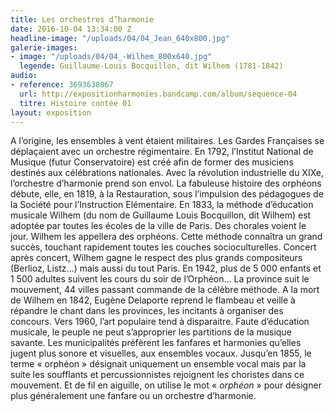 ```yaml
---
title: Les orchestres d’harmonie
date: 2016-10-04 13:34:00 Z
headline-image: "/uploads/04/04_Jean_640x800.jpg"
galerie-images:
- image: "/uploads/04/04_-Wilhem_800x640.jpg"
  legende: Guillaume-Louis Bocquillon, dit Wilhem (1781-1842)
audio:
- reference: 3693638067
  url: http://expositionharmonies.bandcamp.com/album/sequence-04
  titre: Histoire contée 01
layout: exposition
---
```


A l’origine, les ensembles à vent étaient militaires. Les Gardes Françaises se déplaçaient avec un orchestre régimentaire. En 1792, l’Institut National de Musique (futur Conservatoire) est créé afin de former des musiciens destinés aux célébrations nationales. Avec la révolution industrielle du XIXe, l’orchestre d’harmonie prend son envol. La fabuleuse histoire des orphéons débute, elle, en 1819, à la Restauration, sous l’impulsion des pédagogues de la Société pour l’Instruction Elémentaire. En 1833, la méthode d’éducation musicale Wilhem (du nom de Guillaume Louis Bocquillon, dit Wilhem) est adoptée par toutes les écoles de la ville de Paris. Des chorales voient le jour. Wilhem les appellera des orphéons. Cette méthode connaîtra un grand succès, touchant rapidement toutes les couches socioculturelles. Concert après concert, Wilhem gagne le respect des plus grands compositeurs (Berlioz, Listz…) mais aussi du tout Paris. En 1942, plus de 5 000 enfants et 1 500 adultes suivent les cours du soir de l’Orphéon… La province suit le mouvement, 44 villes passant commande de la célèbre méthode. A la mort de Wilhem en 1842, Eugène Delaporte reprend le flambeau et veille à répandre le chant dans les provinces, les incitants à organiser des concours. Vers 1960, l’art populaire tend à disparaitre. Faute d’éducation musicale, le peuple ne peut s’approprier les partitions de la musique savante. Les municipalités préfèrent les fanfares et harmonies qu’elles jugent plus sonore et visuelles, aux ensembles vocaux. Jusqu’en 1855, le terme « orphéon » désignait uniquement un ensemble vocal mais par la suite les soufflants et percussionnistes rejoignent les choristes dans ce mouvement. Et de fil en aiguille, on utilise le mot « *orphéon* » pour désigner plus généralement une fanfare ou un orchestre d’harmonie.
